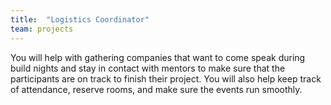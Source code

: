 ```yaml
---
title:  "Logistics Coordinator"
team: projects
---
```

You will help with gathering companies that want to come speak during build nights and stay in contact with mentors to make sure that the participants are on track to finish their project. You will also help keep track of attendance, reserve rooms, and make sure the events run smoothly.
